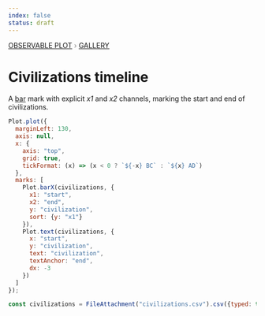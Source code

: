 ```yaml
---
index: false
status: draft
---
```


<div style="color: grey; font: 13px/25.5px var(--sans-serif); text-transform: uppercase;"><h1 style="display: none;">Plot:  Civilizations timeline</h1><a href="/plot">Observable Plot</a> › <a href="/@observablehq/plot-gallery">Gallery</a></div>

# Civilizations timeline

A [bar](https://observablehq.com/plot/marks/bar) mark with explicit _x1_ and _x2_ channels, marking the start and end of civilizations.

```js echo
Plot.plot({
  marginLeft: 130,
  axis: null,
  x: {
    axis: "top",
    grid: true,
    tickFormat: (x) => (x < 0 ? `${-x} BC` : `${x} AD`)
  },
  marks: [
    Plot.barX(civilizations, {
      x1: "start",
      x2: "end",
      y: "civilization",
      sort: {y: "x1"}
    }),
    Plot.text(civilizations, {
      x: "start",
      y: "civilization",
      text: "civilization",
      textAnchor: "end",
      dx: -3
    })
  ]
});
```

```js echo
const civilizations = FileAttachment("civilizations.csv").csv({typed: true});
```
